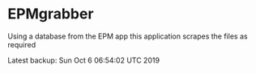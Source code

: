 # EPMgrabber
Using a database from the EPM app this application scrapes the files as required


Latest backup: Sun Oct 6 06:54:02 UTC 2019
